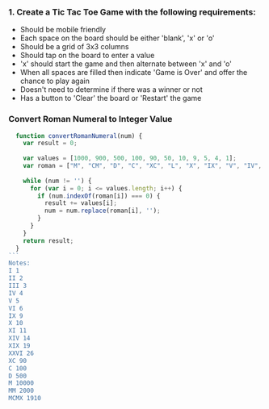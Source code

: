 ### 1. Create a Tic Tac Toe Game with the following requirements:
 * Should be mobile friendly
 * Each space on the board should be either 'blank', 'x' or 'o'
 * Should be a grid of 3x3 columns
 * Should tap on the board to enter a value
 * 'x' should start the game and then alternate between 'x' and 'o'
 * When all spaces are filled then indicate 'Game is Over' and offer the chance to play again
 * Doesn't need to determine if there was a winner or not
 * Has a button to 'Clear' the board or 'Restart' the game

### Convert Roman Numeral to Integer Value
````Javascript
  function convertRomanNumeral(num) {
    var result = 0;
    
    var values = [1000, 900, 500, 100, 90, 50, 10, 9, 5, 4, 1];
    var roman = ["M", "CM", "D", "C", "XC", "L", "X", "IX", "V", "IV", "I"];
    
    while (num != '') {
      for (var i = 0; i <= values.length; i++) {
        if (num.indexOf(roman[i]) === 0) {
          result += values[i];
          num = num.replace(roman[i], '');
        }
      }
    }
    return result;
  }
```
Notes:
I 1
II 2
III 3
IV 4
V 5
VI 6
IX 9
X 10
XI 11
XIV 14
XIX 19
XXVI 26
XC 90
C 100
D 500
M 10000
MM 2000
MCMX 1910
